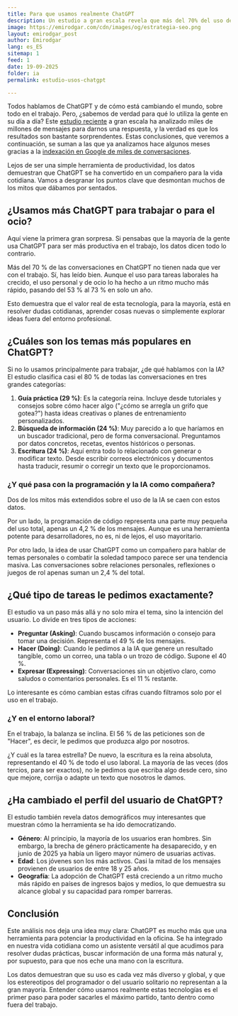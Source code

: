 ```yaml
---
title: Para que usamos realmente ChatGPT
description: Un estudio a gran escala revela que más del 70% del uso de ChatGPT es para ocio y no para trabajar. Descubre los datos reales, los temas más populares y cómo ha cambiado el perfil del usuario.
image: https://emirodgar.com/cdn/images/og/estrategia-seo.png
layout: emirodgar_post
author: Emirodgar
lang: es_ES
sitemap: 1
feed: 1
date: 19-09-2025
folder: ia
permalink: estudio-usos-chatgpt

---
```


Todos hablamos de ChatGPT y de cómo está cambiando el mundo, sobre todo en el trabajo. Pero, ¿sabemos de verdad para qué lo utiliza la gente en su día a día? Este [estudio reciente](https://cdn.openai.com/pdf/a253471f-8260-40c6-a2cc-aa93fe9f142e/economic-research-chatgpt-usage-paper.pdf) a gran escala ha analizado miles de millones de mensajes para darnos una respuesta, y la verdad es que los resultados son bastante sorprendentes. Estas conclusiones, que veremos a continuación, se suman a las que ya analizamos hace algunos meses gracias a la [indexación en Google de miles de conversaciones](https://emirodgar.com/analisis-chatgpt-seo).

Lejos de ser una simple herramienta de productividad, los datos demuestran que ChatGPT se ha convertido en un compañero para la vida cotidiana. Vamos a desgranar los puntos clave que desmontan muchos de los mitos que dábamos por sentados.

## ¿Usamos más ChatGPT para trabajar o para el ocio?

Aquí viene la primera gran sorpresa. Si pensabas que la mayoría de la gente usa ChatGPT para ser más productiva en el trabajo, los datos dicen todo lo contrario.

Más del 70 % de las conversaciones en ChatGPT no tienen nada que ver con el trabajo. Sí, has leído bien. Aunque el uso para tareas laborales ha crecido, el uso personal y de ocio lo ha hecho a un ritmo mucho más rápido, pasando del 53 % al 73 % en solo un año.

Esto demuestra que el valor real de esta tecnología, para la mayoría, está en resolver dudas cotidianas, aprender cosas nuevas o simplemente explorar ideas fuera del entorno profesional.

## ¿Cuáles son los temas más populares en ChatGPT?

Si no lo usamos principalmente para trabajar, ¿de qué hablamos con la IA? El estudio clasifica casi el 80 % de todas las conversaciones en tres grandes categorías:

1.  **Guía práctica (29 %)**: Es la categoría reina. Incluye desde tutoriales y consejos sobre cómo hacer algo ("¿cómo se arregla un grifo que gotea?") hasta ideas creativas o planes de entrenamiento personalizados.
2.  **Búsqueda de información (24 %)**: Muy parecido a lo que haríamos en un buscador tradicional, pero de forma conversacional. Preguntamos por datos concretos, recetas, eventos históricos o personas.
3.  **Escritura (24 %)**: Aquí entra todo lo relacionado con generar o modificar texto. Desde escribir correos electrónicos y documentos hasta traducir, resumir o corregir un texto que le proporcionamos.

### ¿Y qué pasa con la programación y la IA como compañera?

Dos de los mitos más extendidos sobre el uso de la IA se caen con estos datos.

Por un lado, la programación de código representa una parte muy pequeña del uso total, apenas un 4,2 % de los mensajes. Aunque es una herramienta potente para desarrolladores, no es, ni de lejos, el uso mayoritario.

Por otro lado, la idea de usar ChatGPT como un compañero para hablar de temas personales o combatir la soledad tampoco parece ser una tendencia masiva. Las conversaciones sobre relaciones personales, reflexiones o juegos de rol apenas suman un 2,4 % del total.

## ¿Qué tipo de tareas le pedimos exactamente?

El estudio va un paso más allá y no solo mira el tema, sino la intención del usuario. Lo divide en tres tipos de acciones:

-   **Preguntar (Asking)**: Cuando buscamos información o consejo para tomar una decisión. Representa el 49 % de los mensajes.
-   **Hacer (Doing)**: Cuando le pedimos a la IA que genere un resultado tangible, como un correo, una tabla o un trozo de código. Supone el 40 %.
-   **Expresar (Expressing)**: Conversaciones sin un objetivo claro, como saludos o comentarios personales. Es el 11 % restante.

Lo interesante es cómo cambian estas cifras cuando filtramos solo por el uso en el trabajo.

### ¿Y en el entorno laboral?

En el trabajo, la balanza se inclina. El 56 % de las peticiones son de "Hacer", es decir, le pedimos que produzca algo por nosotros.

¿Y cuál es la tarea estrella? De nuevo, la escritura es la reina absoluta, representando el 40 % de todo el uso laboral. La mayoría de las veces (dos tercios, para ser exactos), no le pedimos que escriba algo desde cero, sino que mejore, corrija o adapte un texto que nosotros le damos.

## ¿Ha cambiado el perfil del usuario de ChatGPT?

El estudio también revela datos demográficos muy interesantes que muestran cómo la herramienta se ha ido democratizando.

-   **Género**: Al principio, la mayoría de los usuarios eran hombres. Sin embargo, la brecha de género prácticamente ha desaparecido, y en junio de 2025 ya había un ligero mayor número de usuarias activas.
-   **Edad**: Los jóvenes son los más activos. Casi la mitad de los mensajes provienen de usuarios de entre 18 y 25 años.
-   **Geografía**: La adopción de ChatGPT está creciendo a un ritmo mucho más rápido en países de ingresos bajos y medios, lo que demuestra su alcance global y su capacidad para romper barreras.

## Conclusión

Este análisis nos deja una idea muy clara: ChatGPT es mucho más que una herramienta para potenciar la productividad en la oficina. Se ha integrado en nuestra vida cotidiana como un asistente versátil al que acudimos para resolver dudas prácticas, buscar información de una forma más natural y, por supuesto, para que nos eche una mano con la escritura.

Los datos demuestran que su uso es cada vez más diverso y global, y que los estereotipos del programador o del usuario solitario no representan a la gran mayoría. Entender cómo usamos realmente estas tecnologías es el primer paso para poder sacarles el máximo partido, tanto dentro como fuera del trabajo.

